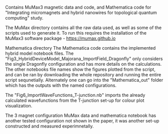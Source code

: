 Contains MuMax3 magnetic data and code, and Mathematica code for "Integrating micromagnets and hybrid nanowires for topological quantum computing" study.



The MuMax directory contains all the raw data used, as well as some of the scripts used to generate it. To run this requires the installation of the MuMax3 software package - https://mumax.github.io 


Mathematica directory
The Mathematica code contains the implemented hybrid model notebook files. The "Fig3_HybridDeviceModel_Majorana_ImportField_Dragonfly" only considers the single Dragonfly configuration and has more details on the calculations.
The other notebooks file names show the figures plotted from the script, and can be ran by downloading the whole repository and running the entire script sequnetially. 
Alternately one can go into the "Mathematica_out" folder which has the outputs with the named configurations.

The "Fig6_ImportWaveFunctions_T-junction.nb" imports the already calculated wavefunctions from the T-junction set-up for colour plot visualization.



The 3 magnet configuration MuMax data and mathematica notebook has another tested configuration not shown in the paper, it was another set-up constructed and measured experimnetally.